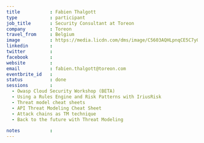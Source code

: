 ```yaml
---
title           : Fabien Thalgott
type            : participant
job_title       : Security Consultant at Toreon
company         : Toreon
travel_from     : Belgium
image           : https://media.licdn.com/dms/image/C5603AQHLpnqCE5C7yQ/profile-displayphoto-shrink_800_800/0?e=1532563200&v=beta&t=D0lxhWL4biHnEZkqaDFKdKaGb66THugyx3G7lutGkMg
linkedin        : 
twitter         : 
facebook        :
website         :
email           : fabien.thalgott@toreon.com
eventbrite_id   :
status          : done
sessions        : 
  - Owasp Cloud Security Workshop (BETA)
  - Using a Rules Engine and Risk Patterns with IriusRisk
  - Threat model cheat sheets
  - API Threat Modeling Cheat Sheet
  - Attack chains as TM technique
  - Back to the future with Threat Modeling
  
notes           :
---
```

